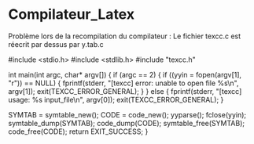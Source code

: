 # Compilateur_Latex

Problème lors de la recompilation du compilateur : 
	Le fichier texcc.c est réecrit par dessus par y.tab.c

#include <stdio.h>
#include <stdlib.h>
#include "texcc.h"

int main(int argc, char* argv[]) {
  if (argc == 2) {
    if ((yyin = fopen(argv[1], "r")) == NULL) {
      fprintf(stderr, "[texcc] error: unable to open file %s\n", argv[1]);
      exit(TEXCC_ERROR_GENERAL);
    }
  } else {
    fprintf(stderr, "[texcc] usage: %s input_file\n", argv[0]);
    exit(TEXCC_ERROR_GENERAL);
  }

  SYMTAB = symtable_new();
  CODE = code_new();
  yyparse();
  fclose(yyin);
  symtable_dump(SYMTAB);
  code_dump(CODE);
  symtable_free(SYMTAB);
  code_free(CODE);
  return EXIT_SUCCESS;
}

